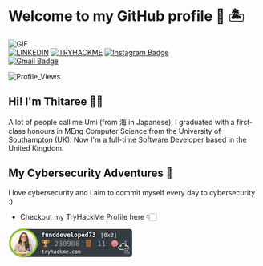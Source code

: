 # Welcome to my GitHub profile 🤩 🏝

![GIF](https://media.giphy.com/media/qgQUggAC3Pfv687qPC/giphy.gif)  
[![LINKEDIN](https://img.shields.io/badge/LinkedIn-blue?style=for-the-badge&logo=linkedin&logoColor=white)](https://www.linkedin.com/in/thitaree-udomsapaya/)
[![TRYHACKME](https://img.shields.io/badge/TryHackMe-212C42.svg?style=for-the-badge&logo=TryHackMe&logoColor=white)](https://tryhackme.com/p/funddeveloped73)
[![Instagram Badge](https://img.shields.io/badge/-@umiisland-purple?style=for-the-badge&logo=instagram&logoColor=white&link=https://instagram.com/umiisland/)](https://instagram.com/umiisland)  
[![Gmail Badge](https://img.shields.io/badge/-thitareeudomsapaya-c14438?style=for-the-badge&logo=Gmail&logoColor=white&link=mailto:thitareeudomsapaya@gmail.com)](mailto:thitareeudomsapaya@gmail.com)

![Profile_Views](https://komarev.com/ghpvc/?username=umiisland&color=orange)
## Hi! I'm Thitaree 👩‍💻 

A lot of people call me Umi (from 海 in Japanese), I graduated with a first-class honours in MEng Computer Science from the University of Southampton (UK). Now I'm a full-time Software Developer based in the United Kingdom. 

## My Cybersecurity Adventures 🔭

I love cybersecurity and I aim to commit myself every day to cybersecurity :)
- Checkout my TryHackMe Profile here 👇🏻

[![tryhackme stats](https://raw.githubusercontent.com/umiisland/umiisland/master/assets/thm_propic.png)](https://tryhackme.com/p/funddeveloped73)

<!--
**umiisland/umiisland** is a ✨ _special_ ✨ repository because its `README.md` (this file) appears on your GitHub profile.

Here are some ideas to get you started:

- 🔭 I’m currently working on ...
- 🌱 I’m currently learning ...
- 👯 I’m looking to collaborate on ...
- 🤔 I’m looking for help with ...
- 💬 Ask me about ...
- 📫 How to reach me: ...
- 😄 Pronouns: ...
- ⚡ Fun fact: ...
-->
